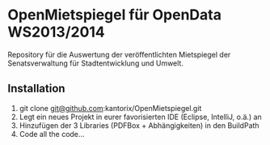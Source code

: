 # OpenMietspiegel für OpenData WS2013/2014
Repository für die Auswertung der veröffentlichten Mietspiegel der Senatsverwaltung für Stadtentwicklung und Umwelt.

## Installation

1. git clone git@github.com:kantorix/OpenMietspiegel.git
2. Legt ein neues Projekt in eurer favorisierten IDE (Eclipse, IntelliJ, o.ä.) an
3. Hinzufügen der 3 Libraries (PDFBox + Abhängigkeiten) in den BuildPath
4. Code all the code…